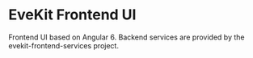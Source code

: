 # EveKit Frontend UI

Frontend UI based on Angular 6.  Backend services are provided by the evekit-frontend-services project.

